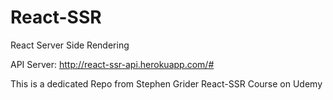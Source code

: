 # React-SSR
React Server Side Rendering

API Server: http://react-ssr-api.herokuapp.com/#

This is a dedicated Repo from Stephen Grider React-SSR Course on Udemy

